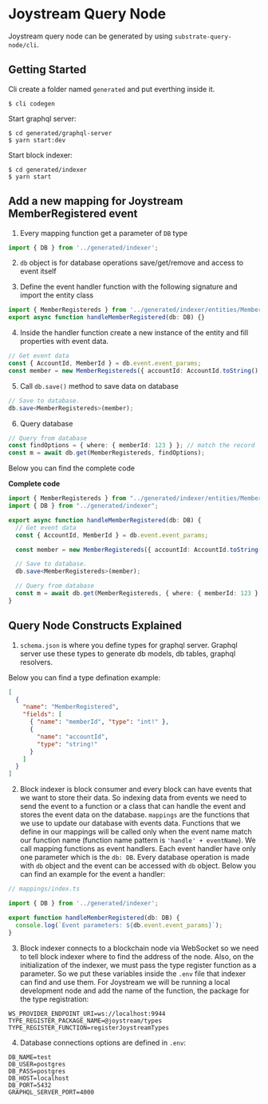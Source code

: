 # Joystream Query Node

Joystream query node can be generated by using `substrate-query-node/cli`.

## Getting Started

Cli create a folder named `generated` and put everthing inside it.

```
$ cli codegen
```

Start graphql server:

```
$ cd generated/graphql-server
$ yarn start:dev
```

Start block indexer:

```
$ cd generated/indexer
$ yarn start
```

## Add a new mapping for Joystream MemberRegistered event

1. Every mapping function get a parameter of `DB` type

```ts
import { DB } from '../generated/indexer';
```

2. `db` object is for database operations save/get/remove and access to event itself

3. Define the event handler function with the following signature and import the entity class

```ts
import { MemberRegistereds } from '../generated/indexer/entities/MemberRegistereds';
export async function handleMemberRegistered(db: DB) {}
```

4. Inside the handler function create a new instance of the entity and fill properties with event data.

```ts
// Get event data
const { AccountId, MemberId } = db.event.event_params;
const member = new MemberRegistereds({ accountId: AccountId.toString(), memberId: +MemberId });
```

5. Call `db.save()` method to save data on database

```ts
// Save to database.
db.save<MemberRegistereds>(member);
```

6. Query database

```ts
// Query from database
const findOptions = { where: { memberId: 123 } }; // match the record
const m = await db.get(MemberRegistereds, findOptions);
```

Below you can find the complete code

**Complete code**

```ts
import { MemberRegistereds } from "../generated/indexer/entities/MemberRegistereds";
import { DB } from "../generated/indexer";

export async function handleMemberRegistered(db: DB) {
  // Get event data
  const { AccountId, MemberId } = db.event.event_params;

  const member = new MemberRegistereds({ accountId: AccountId.toString(), memberId: +MemberId };

  // Save to database.
  db.save<MemberRegistereds>(member);

  // Query from database
  const m = await db.get(MemberRegistereds, { where: { memberId: 123 } });
}
```

## Query Node Constructs Explained

1. `schema.json` is where you define types for graphql server. Graphql server use these types to generate db models, db tables, graphql resolvers.

Below you can find a type defination example:

```json
[
  {
    "name": "MemberRegistered",
    "fields": [
      { "name": "memberId", "type": "int!" },
      {
        "name": "accountId",
        "type": "string!"
      }
    ]
  }
]
```

2. Block indexer is block consumer and every block can have events that we want to store their data. So indexing data from events we need to send the event to a function or a class that can handle the event and stores the event data on the database. `mappings` are the functions that we use to update our database with events data. Functions that we define in our mappings will be called only when the event name match our function name (function name pattern is `'handle' + eventName`). We call mapping functions as event handlers. Each event handler have only one parameter which is the `db: DB`. Every database operation is made with `db` object and the event can be accessed with `db` object. Below you can find an example for the event a handler:

```ts
// mappings/index.ts

import { DB } from '../generated/indexer';

export function handleMemberRegistered(db: DB) {
  console.log(`Event parameters: ${db.event.event_params}`);
}
```

3. Block indexer connects to a blockchain node via WebSocket so we need to tell block indexer where to find the address of the node. Also, on the initialization of the indexer, we must pass the type register function as a parameter. So we put these variables inside the `.env` file that indexer can find and use them. For Joystream we will be running a local development node and add the name of the function, the package for the type registration:

```
WS_PROVIDER_ENDPOINT_URI=ws://localhost:9944
TYPE_REGISTER_PACKAGE_NAME=@joystream/types
TYPE_REGISTER_FUNCTION=registerJoystreamTypes
```

4. Database connections options are defined in `.env`:

```
DB_NAME=test
DB_USER=postgres
DB_PASS=postgres
DB_HOST=localhost
DB_PORT=5432
GRAPHQL_SERVER_PORT=4000
```
